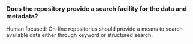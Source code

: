 ### Does the repository provide a search facility for the data and metadata?

Human focused: On-line repositories should provide a means to search available data either through keyword or structured search.  
